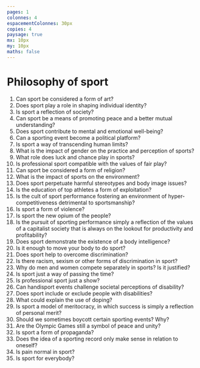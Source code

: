 ```yaml
---
pages: 1
colonnes: 4
espacementColonnes: 30px
copies: 4
paysage: true
mx: 10px
my: 10px
maths: false
---
```


<style>*{text-align:left}</style>

# Philosophy of sport

1. Can sport be considered a form of art?
2. Does sport play a role in shaping individual identity?
3. Is sport a reflection of society?
4. Can sport be a means of promoting peace and a better mutual understanding?
5. Does sport contribute to mental and emotional well-being?
6. Can a sporting event become a political platform?
7. Is sport a way of transcending human limits?
8. What is the impact of gender on the practice and perception of sports?
9. What role does luck and chance play in sports?
10. Is professional sport compatible with the values of fair play?
11. Can sport be considered a form of religion?
12. What is the impact of sports on the environment?
13. Does sport perpetuate harmful stereotypes and body image issues?
14. Is the education of top athletes a form of exploitation?
15. Is the cult of sport performance fostering an environment of hyper-competitiveness detrimental to sportsmanship?
16. Is sport a form of violence?
17. Is sport the new opium of the people?
18. Is the pursuit of sporting performance simply a reflection of the values of a capitalist society that is always on the lookout for productivity and profitability?
19. Does sport demonstrate the existence of a body intelligence?
20. Is it enough to move your body to do sport?
21. Does sport help to overcome discrimination?
22. Is there racism, sexism or other forms of discrimination in sport?
23. Why do men and women compete separately in sports? Is it justified?
24. Is sport just a way of passing the time?
25. Is professional sport just a show?
26. Can handisport events challenge societal perceptions of disability?
27. Does sport include or exclude people with disabilities?
28. What could explain the use of doping?
29. Is sport a model of meritocracy, in which success is simply a reflection of personal merit?
30. Should we sometimes boycott certain sporting events? Why?
31. Are the Olympic Games still a symbol of peace and unity?
32. Is sport a form of propaganda?
33. Does the idea of a sporting record only make sense in relation to oneself?
34. Is pain normal in sport?
35. Is sport for everybody?